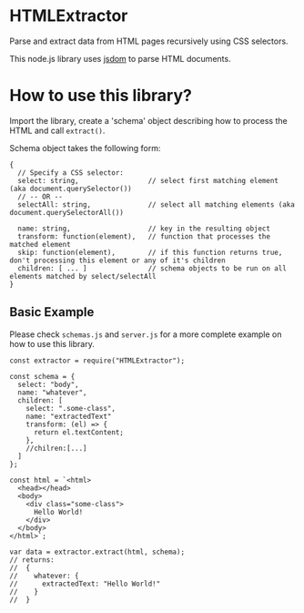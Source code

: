 # HTMLExtractor
Parse and extract data from HTML pages recursively using CSS selectors.

This node.js library uses [jsdom](https://github.com/jsdom/jsdom) to parse HTML documents.

# How to use this library?
Import the library, create a 'schema' object describing how to process the HTML and call ``extract()``.

Schema object takes the following form:
```
{
  // Specify a CSS selector:
  select: string,                 // select first matching element (aka document.querySelector())
  // -- OR --
  selectAll: string,              // select all matching elements (aka document.querySelectorAll())
  
  name: string,                   // key in the resulting object
  transform: function(element),   // function that processes the matched element
  skip: function(element),        // if this function returns true, don't processing this element or any of it's children
  children: [ ... ]               // schema objects to be run on all elements matched by select/selectAll
}
```
## Basic Example
Please check `schemas.js` and `server.js` for a more complete example on how to use this library.
```
const extractor = require("HTMLExtractor");

const schema = {
  select: "body",
  name: "whatever",
  children: [
    select: ".some-class",
    name: "extractedText"
    transform: (el) => {
      return el.textContent;
    },
    //chilren:[...]
  ]
};

const html = `<html>
  <head></head>
  <body>
    <div class="some-class">
      Hello World!
    </div>
  </body>
</html>`;

var data = extractor.extract(html, schema);
// returns:
//  {
//    whatever: {
//      extractedText: "Hello World!"
//    }
//  }
```
